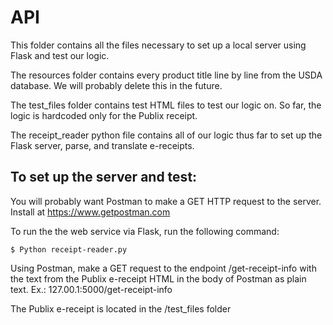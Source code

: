 # API

This folder contains all the files necessary to set up a local server using Flask and test our logic.

The resources folder contains every product title line by line from the USDA database. We will probably delete this in the future.

The test_files folder contains test HTML files to test our logic on. So far, the logic is hardcoded only for the Publix receipt.

The receipt_reader python file contains all of our logic thus far to set up the Flask server, parse, and translate e-receipts.

## To set up the server and test:

You will probably want Postman to make a GET HTTP request to the server.
Install at https://www.getpostman.com

To run the the web service via Flask, run the following command:
```
$ Python receipt-reader.py
```

Using Postman, make a GET request to the endpoint /get-receipt-info with the text from the Publix e-receipt HTML in the body of Postman as plain text.
Ex.: 127.00.1:5000/get-receipt-info

The Publix e-receipt is located in the /test_files folder
